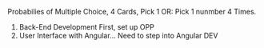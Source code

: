 Probabilies of Multiple Choice,
4 Cards, Pick 1
OR: Pick 1 nunmber 4 Times.

1. Back-End Development First, set up OPP
2. User Interface with Angular... Need to step into Angular DEV
